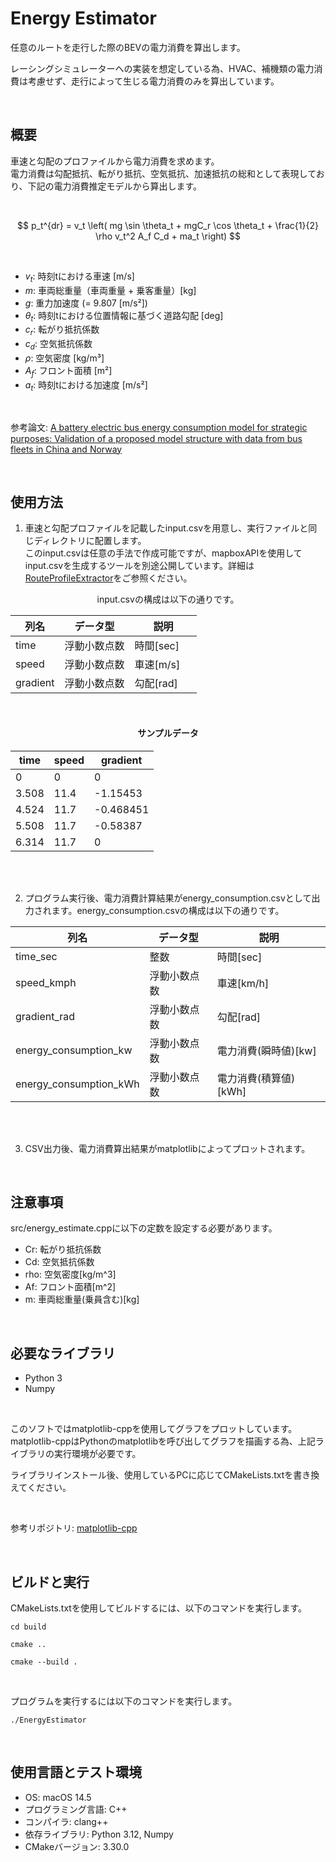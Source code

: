 # Energy Estimator

任意のルートを走行した際のBEVの電力消費を算出します。  

レーシングシミュレーターへの実装を想定している為、HVAC、補機類の電力消費は考慮せず、走行によって生じる電力消費のみを算出しています。

<br>

## 概要

車速と勾配のプロファイルから電力消費を求めます。  
電力消費は勾配抵抗、転がり抵抗、空気抵抗、加速抵抗の総和として表現しており、下記の電力消費推定モデルから算出します。

<br>

$$
p_t^{dr} = v_t \left( mg \sin \theta_t + mgC_r \cos \theta_t + \frac{1}{2} \rho v_t^2 A_f C_d + ma_t \right) 
$$

<br>

- $v_t$: 時刻tにおける車速 [m/s]
- $m$: 車両総重量（車両重量 + 乗客重量）[kg]
- $g$: 重力加速度 (= 9.807 [m/s²])
- $\theta_t$: 時刻tにおける位置情報に基づく道路勾配 [deg]
- $c_r$: 転がり抵抗係数
- $c_d$: 空気抵抗係数
- $\rho$: 空気密度 [kg/m³]
- $A_f$: フロント面積 [m²]
- $a_t$: 時刻tにおける加速度 [m/s²]

<br>

参考論文: [A battery electric bus energy consumption model for strategic purposes: Validation of a proposed model structure with data from bus fleets in China and Norway](https://doi.org/10.1016/j.trd.2021.102804)

<br>

## 使用方法

1. 車速と勾配プロファイルを記載したinput.csvを用意し、実行ファイルと同じディレクトリに配置します。  
このinput.csvは任意の手法で作成可能ですが、mapboxAPIを使用してinput.csvを生成するツールを別途公開しています。詳細は[RouteProfileExtractor](https://github.com/Wacky911/RouteProfileExtractor)をご参照ください。  

<div style="text-align: center;">
input.csvの構成は以下の通りです。


| 列名       | データ型    | 説明                       |
|------------|-----------|----------------------------|
| time       | 浮動小数点数| 時間[sec]              　  |
| speed      | 浮動小数点数| 車速[m/s]                  |
| gradient   | 浮動小数点数| 勾配[rad]                  |

<br>

#### サンプルデータ
| time | speed | gradient |
|------|-------|----------|
| 0    | 0     | 0        |
| 3.508| 11.4  | -1.15453 |
| 4.524| 11.7  | -0.468451|
| 5.508| 11.7  | -0.58387 |
| 6.314| 11.7  | 0        |
</div>

<br>
<br>

2. プログラム実行後、電力消費計算結果がenergy_consumption.csvとして出力されます。energy_consumption.csvの構成は以下の通りです。  

<div style="text-align: center;">

| 列名       | データ型    | 説明                       |
|------------|-----------|----------------------------|
| time_sec       | 整数| 時間[sec]              　  |
| speed_kmph      | 浮動小数点数| 車速[km/h]                  |
| gradient_rad   | 浮動小数点数| 勾配[rad]                  |
| energy_consumption_kw   | 浮動小数点数| 電力消費(瞬時値)[kw]                  |
| energy_consumption_kWh   | 浮動小数点数| 電力消費(積算値)[kWh]                  |
</div>


<br>
<br>

3. CSV出力後、電力消費算出結果がmatplotlibによってプロットされます。

<br>

## 注意事項

 src/energy_estimate.cppに以下の定数を設定する必要があります。
* Cr: 転がり抵抗係数
* Cd: 空気抵抗係数
* rho: 空気密度[kg/m^3]
* Af: フロント面積[m^2]
* m: 車両総重量(乗員含む)[kg]

<br>

## 必要なライブラリ
* Python 3
* Numpy

<br>

このソフトではmatplotlib-cppを使用してグラフをプロットしています。  
matplotlib-cppはPythonのmatplotlibを呼び出してグラフを描画する為、上記ライブラリの実行環境が必要です。

ライブラリインストール後、使用しているPCに応じてCMakeLists.txtを書き換えてください。

<br>

参考リポジトリ: [matplotlib-cpp](https://github.com/lava/matplotlib-cpp)

<br>

## ビルドと実行

CMakeLists.txtを使用してビルドするには、以下のコマンドを実行します。

```
cd build
```

```
cmake ..
```

```
cmake --build .
```

<br>

プログラムを実行するには以下のコマンドを実行します。
```
./EnergyEstimator
```

<br>

## 使用言語とテスト環境

* OS: macOS 14.5
* プログラミング言語: C++  
* コンパイラ: clang++  
* 依存ライブラリ: Python 3.12, Numpy
* CMakeバージョン: 3.30.0